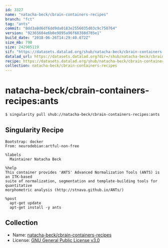 ```yaml
---
id: 3327
name: "natacha-beck/cbrain-containers-recipes"
branch: "fct"
tag: "ants"
commit: "8dd3a8d6df6dd9da0183e2556035d03c9c750764"
version: "92365604e6b0e9895a96f68388d785e1"
build_date: "2018-06-26T14:29:40.072Z"
size_mb: 790
size: 242905119
sif: "https://datasets.datalad.org/shub/natacha-beck/cbrain-containers-recipes/ants/2018-06-26-8dd3a8d6-92365604/92365604e6b0e9895a96f68388d785e1.simg"
datalad_url: https://datasets.datalad.org?dir=/shub/natacha-beck/cbrain-containers-recipes/ants/2018-06-26-8dd3a8d6-92365604/
recipe: https://datasets.datalad.org/shub/natacha-beck/cbrain-containers-recipes/ants/2018-06-26-8dd3a8d6-92365604/Singularity
collection: natacha-beck/cbrain-containers-recipes
---
```


# natacha-beck/cbrain-containers-recipes:ants

```bash
$ singularity pull shub://natacha-beck/cbrain-containers-recipes:ants
```

## Singularity Recipe

```singularity
Bootstrap: docker
From: neurodebian:artful-non-free

%labels
  Maintainer Natacha Beck

%help
This container provides 'ANTS' Advanced Normalization Tools (ANTS) is an ITK-based 
suite of normalization, segmentation and template-building tools for quantitative 
morphometric analysis (http://stnava.github.io/ANTs/) 

%post
  apt-get update
  apt-get install -y ants
```

## Collection

 - Name: [natacha-beck/cbrain-containers-recipes](https://github.com/natacha-beck/cbrain-containers-recipes)
 - License: [GNU General Public License v3.0](https://api.github.com/licenses/gpl-3.0)

